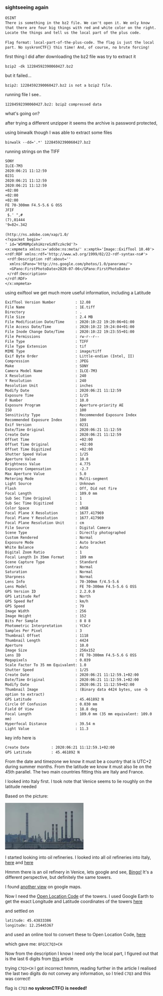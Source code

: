 ### sightseeing again

```
OSINT
There is something in the bz2 file. We can't open it. We only know that there are four big things with red and white color on the right. Locate the things and tell us the local part of the plus code.

Flag format: local-part-of-the-plus-code. The flag is just the local part. No syskronCTF{} this time! And, of course, no brute forcing!
```

first thing I did after downloading the bz2 file was try to extract it

`bzip2 -dk 12284592390060427.bz2`

but it failed...

`bzip2: 12284592390060427.bz2 is not a bzip2 file.`

running file I see..

`12284592390060427.bz2: bzip2 compressed data`

what's going on?

after trying a different unzipper it seems the archive is password protected,

using binwalk though I was able to extract some files

`binwalk --dd='.*' 12284592390060427.bz2`


running strings on the TIFF


```text
SONY
ILCE-7M3
2020:06:21 11:12:59
0231
2020:06:21 11:12:59
2020:06:21 11:12:59
+02:00
+02:00
+02:00
FE 70-300mm F4.5-5.6 G OSS
JFIF
 $.' ",#
(7),01444
'9=82<.342

(http://ns.adobe.com/xap/1.0/
<?xpacket begin='
' id='W5M0MpCehiHzreSzNTczkc9d'?>
<x:xmpmeta xmlns:x='adobe:ns:meta/' x:xmptk='Image::ExifTool 10.40'>
<rdf:RDF xmlns:rdf='http://www.w3.org/1999/02/22-rdf-syntax-ns#'>
 <rdf:Description rdf:about=''
  xmlns:GPano='http://ns.google.com/photos/1.0/panorama/'>
  <GPano:FirstPhotoDate>2020-07-06</GPano:FirstPhotoDate>
 </rdf:Description>
</rdf:RDF>
</x:xmpmeta>
```

using exiftool we get much more useful information, including a Latitude 

```
ExifTool Version Number         : 12.08
File Name                       : 1E.tiff
Directory                       : .
File Size                       : 2.4 MB
File Modification Date/Time     : 2020:10:22 19:20:06+01:00
File Access Date/Time           : 2020:10:22 19:24:04+01:00
File Inode Change Date/Time     : 2020:10:22 19:23:55+01:00
File Permissions                : rw-r--r--
File Type                       : TIFF
File Type Extension             : tif
MIME Type                       : image/tiff
Exif Byte Order                 : Little-endian (Intel, II)
Compression                     : JPEG
Make                            : SONY
Camera Model Name               : ILCE-7M3
X Resolution                    : 240
Y Resolution                    : 240
Resolution Unit                 : inches
Modify Date                     : 2020:06:21 11:12:59
Exposure Time                   : 1/25
F Number                        : 10.0
Exposure Program                : Aperture-priority AE
ISO                             : 100
Sensitivity Type                : Recommended Exposure Index
Recommended Exposure Index      : 100
Exif Version                    : 0231
Date/Time Original              : 2020:06:21 11:12:59
Create Date                     : 2020:06:21 11:12:59
Offset Time                     : +02:00
Offset Time Original            : +02:00
Offset Time Digitized           : +02:00
Shutter Speed Value             : 1/25
Aperture Value                  : 10.0
Brightness Value                : 4.775
Exposure Compensation           : -2.7
Max Aperture Value              : 5.0
Metering Mode                   : Multi-segment
Light Source                    : Unknown
Flash                           : Off, Did not fire
Focal Length                    : 109.0 mm
Sub Sec Time Original           : 1
Sub Sec Time Digitized          : 1
Color Space                     : sRGB
Focal Plane X Resolution        : 1677.417969
Focal Plane Y Resolution        : 1677.417969
Focal Plane Resolution Unit     : cm
File Source                     : Digital Camera
Scene Type                      : Directly photographed
Custom Rendered                 : Normal
Exposure Mode                   : Auto bracket
White Balance                   : Auto
Digital Zoom Ratio              : 1
Focal Length In 35mm Format     : 109 mm
Scene Capture Type              : Standard
Contrast                        : Normal
Saturation                      : Normal
Sharpness                       : Normal
Lens Info                       : 70-300mm f/4.5-5.6
Lens Model                      : FE 70-300mm F4.5-5.6 G OSS
GPS Version ID                  : 2.2.0.0
GPS Latitude Ref                : North
GPS Speed Ref                   : km/h
GPS Speed                       : 79
Image Width                     : 256
Image Height                    : 152
Bits Per Sample                 : 8 8 8
Photometric Interpretation      : YCbCr
Samples Per Pixel               : 3
Thumbnail Offset                : 1118
Thumbnail Length                : 4424
Aperture                        : 10.0
Image Size                      : 256x152
Lens ID                         : FE 70-300mm F4.5-5.6 G OSS
Megapixels                      : 0.039
Scale Factor To 35 mm Equivalent: 1.0
Shutter Speed                   : 1/25
Create Date                     : 2020:06:21 11:12:59.1+02:00
Date/Time Original              : 2020:06:21 11:12:59.1+02:00
Modify Date                     : 2020:06:21 11:12:59+02:00
Thumbnail Image                 : (Binary data 4424 bytes, use -b option to extract)
GPS Latitude                    : 45.461892 N
Circle Of Confusion             : 0.030 mm
Field Of View                   : 18.8 deg
Focal Length                    : 109.0 mm (35 mm equivalent: 109.0 mm)
Hyperfocal Distance             : 39.54 m
Light Value                     : 11.3
```

key info here is 
```
Create Date          : 2020:06:21 11:12:59.1+02:00
GPS Latitude         : 45.461892 N
```

From the date and timezone we know it must be a country that is UTC+2 during summer months.
From the latitude we know it must also lie on the 45th parallel.
The two main countries fitting this are Italy and France.

I looked into Italy first. I took note that Venice seems to lie roughly on the latitude needed

Based on the picture:

![PIC](output/jpg/00000002.jpg)

I started looking into oil refineries.
I looked into all oil refineries into Italy, [here](https://en.wikipedia.org/wiki/List_of_oil_refineries#Italy) and [here](https://www.refinerymaps.com/Italy.html)

Hmmm there is an oil refinery in Venice, lets google and see, [Bingo!](https://duckduckgo.com/?q=%22Porto+Marghera%22+%22Venice%22&t=brave&iar=images&iax=images&ia=images&iai=http%3A%2F%2Fstatic.panoramio.com%2Fphotos%2Flarge%2F13650249.jpg)
It's a different perspective, but definitely the same towers.

I found [another view](https://www.google.com/maps/@45.42,12.2591667,3a,24.2y,44.95h,88.8t/data=!3m8!1e1!3m6!1sAF1QipMUz7hPGN41znh7TbuelaSDkajamR5XN01kAUWx!2e10!3e11!6shttps:%2F%2Flh5.googleusercontent.com%2Fp%2FAF1QipMUz7hPGN41znh7TbuelaSDkajamR5XN01kAUWx%3Dw203-h100-k-no-pi-10-ya326.2857-ro-0-fo100!7i8192!8i4096?hl=en) on google maps.

Now I need the [Open Location Code](https://en.wikipedia.org/wiki/Open_Location_Code) of the towers. I used Google Earth to get the exact Longitude and Latitude coordinates of the towers [here](https://earth.google.com/web/@45.43833386,12.25445367,14.54207167a,351.04989d,35y,-143.21609481h,60.00096496t,0r)

and settled on 
```
latitude: 45.43833386
longitude: 12.25445367
```

and used an online tool to convert these to Open Location Code, [here](https://www.dcode.fr/open-location-code)

which gave me: `8FQJC7Q3+CH`

Now from the description I know I need only the local part, I figured out that is the last 6 digits from [this](https://towardsdatascience.com/plus-codes-open-location-code-and-scripting-in-google-bigquery-30b7278f3495) article

trying `C7Q3+CH` I got incorrect hmmm, reading further in the article I realised the last two digits do not convey any information, so I tried `C7Q3`
and this was correct!

flag is `C7Q3` __no syskronCTF{} is needed!__